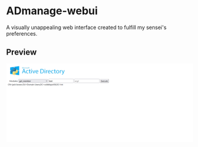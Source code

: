 # ADmanage-webui

A visually unappealing web interface created to fulfill my sensei's preferences.

## Preview
![alt text](https://raw.githubusercontent.com/CobblePot59/ADmanage-webui/main/pictures/ADmanage.png)

